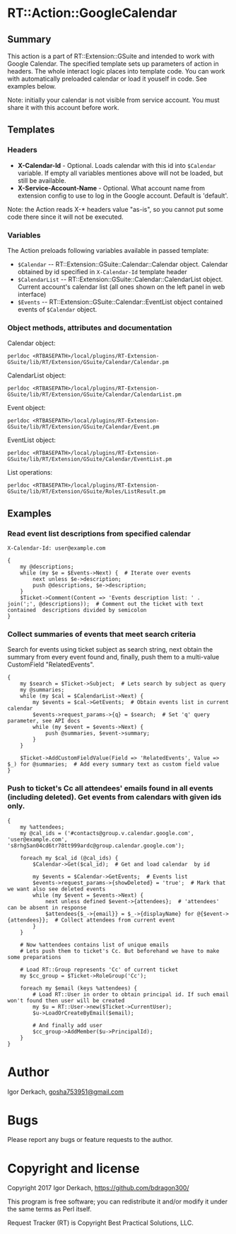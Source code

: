 # RT::Action::GoogleCalendar

## Summary

This action is a part of RT::Extension::GSuite and intended to work with 
Google Calendar. The specified template sets up parameters of action
in headers. The whole interact logic places into template code. You can work with automatically preloaded calendar or load it youself in code. See examples below.

Note: initially your calendar is not visible from service account. You must share it with this account before work.

## Templates

### Headers

* **X-Calendar-Id** - Optional. Loads calendar with this id into ```$Calendar``` variable. If empty all variables mentiones above will not be loaded, but still be available.
* **X-Service-Account-Name** - Optional. What account name from extension
config to use to log in the Google account. Default is 'default'.

Note: the Action reads X-* headers value "as-is", so you cannot put some code there since it will not be executed.

### Variables

The Action preloads following variables available in passed template:

* ```$Calendar``` -- RT::Extension::GSuite::Calendar::Calendar object. Calendar obtained by id specified in ```X-Calendar-Id``` template header
* ```$CalendarList``` -- RT::Extension::GSuite::Calendar::CalendarList object. Current account's calendar list (all ones shown on the left panel in web interface)
* ```$Events``` -- RT::Extension::GSuite::Calendar::EventList object contained events of ```$Calendar``` object.

### Object methods, attributes and documentation

Calendar object:
```
perldoc <RTBASEPATH>/local/plugins/RT-Extension-GSuite/lib/RT/Extension/GSuite/Calendar/Calendar.pm
```

CalendarList object:
```
perldoc <RTBASEPATH>/local/plugins/RT-Extension-GSuite/lib/RT/Extension/GSuite/Calendar/CalendarList.pm
```

Event object:
```
perldoc <RTBASEPATH>/local/plugins/RT-Extension-GSuite/lib/RT/Extension/GSuite/Calendar/Event.pm
```

EventList object:
```
perldoc <RTBASEPATH>/local/plugins/RT-Extension-GSuite/lib/RT/Extension/GSuite/Calendar/EventList.pm
```

List operations:
```
perldoc <RTBASEPATH>/local/plugins/RT-Extension-GSuite/lib/RT/Extension/GSuite/Roles/ListResult.pm
```

## Examples

### Read event list descriptions from specified calendar

```
X-Calendar-Id: user@example.com

{
    my @descriptions;
    while (my $e = $Events->Next) {  # Iterate over events
        next unless $e->description;
        push @descriptions, $e->description;
    }
    $Ticket->Comment(Content => 'Events description list: ' . join(';', @descriptions));  # Comment out the ticket with text contained  descriptions divided by semicolon
}
```

### Collect summaries of events that meet search criteria

Search for events using ticket subject as search string, next obtain the summary from every event found and, finally, push them to a multi-value CustomField "RelatedEvents".

```
{
    my $search = $Ticket->Subject;  # Lets search by subject as query
    my @summaries;
    while (my $cal = $CalendarList->Next) {
        my $events = $cal->GetEvents;  # Obtain events list in current calendar
        $events->request_params->{q} = $search;  # Set 'q' query parameter, see API docs
        while (my $event = $events->Next) {
            push @summaries, $event->summary;
        }
    }

    $Ticket->AddCustomFieldValue(Field => 'RelatedEvents', Value => $_) for @summaries;  # Add every summary text as custom field value
}
```

### Push to ticket's Cc all attendees' emails found in all events (including deleted). Get events from calendars with given ids only.

```
{
    my %attendees;
    my @cal_ids = ('#contacts@group.v.calendar.google.com', 'user@example.com', 's8rhg5an04cd6tr78tt999ardc@group.calendar.google.com');

    foreach my $cal_id (@cal_ids) {
        $Calendar->Get($cal_id);  # Get and load calendar  by id

        my $events = $Calendar->GetEvents;  # Events list
        $events->request_params->{showDeleted} = 'true';  # Mark that we want also see deleted events
        while (my $event = $events->Next) {
            next unless defined $event->{attendees};  # 'attendees' can be absent in response
            $attendees{$_->{email}} = $_->{displayName} for @{$event->{attendees}};  # Collect attendees from current event
        }
    }

    # Now %attendees contains list of unique emails
    # Lets push them to ticket's Cc. But beforehand we have to make some preparations

    # Load RT::Group represents 'Cc' of current ticket
    my $cc_group = $Ticket->RoleGroup('Cc'); 

    foreach my $email (keys %attendees) {
        # Load RT::User in order to obtain principal id. If such email won't found then user will be created
        my $u = RT::User->new($Ticket->CurrentUser);
        $u->LoadOrCreateByEmail($email);

        # And finally add user
        $cc_group->AddMember($u->PrincipalId);
    }
}
```


# Author

Igor Derkach, <gosha753951@gmail.com>


# Bugs

Please report any bugs or feature requests to the author.


# Copyright and license

Copyright 2017 Igor Derkach, <https://github.com/bdragon300/>

This program is free software; you can redistribute it and/or modify it under
the same terms as Perl itself.

Request Tracker (RT) is Copyright Best Practical Solutions, LLC.
